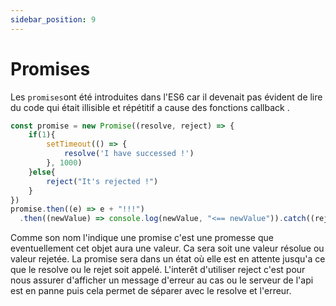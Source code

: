 ```yaml
---
sidebar_position: 9
---
```


# Promises

Les `promises`ont été introduites dans l'ES6 car il devenait pas évident de lire du code qui était illisible et répétitif a cause des fonctions callback . 

```javascript
const promise = new Promise((resolve, reject) => {
    if(1){
        setTimeout(() => {
            resolve('I have successed !')
        }, 1000)
    }else{
        reject("It's rejected !")
    }
})
promise.then((e) => e + "!!!")
  .then((newValue) => console.log(newValue, "<== newValue")).catch((rejectedValue) => console.log(rejectedValue)); // I have successed !!!! <== newValue
```

Comme son nom l'indique une promise c'est une promesse que eventuellement  cet objet aura une valeur. Ca sera soit une valeur résolue ou valeur rejetée.
La promise sera dans un état où elle est en attente jusqu'a ce que le resolve ou le rejet soit appelé. 
L'interêt d'utiliser reject c'est pour nous assurer d'afficher un message d'erreur au cas ou le serveur de l'api est en panne puis cela permet de séparer avec le resolve et l'erreur.
